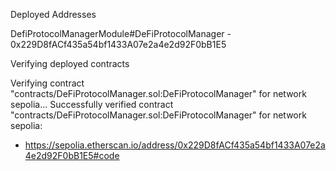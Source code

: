 Deployed Addresses

DefiProtocolManagerModule#DeFiProtocolManager - 0x229D8fACf435a54bf1433A07e2a4e2d92F0bB1E5

Verifying deployed contracts

Verifying contract "contracts/DeFiProtocolManager.sol:DeFiProtocolManager" for network sepolia...
Successfully verified contract "contracts/DeFiProtocolManager.sol:DeFiProtocolManager" for network sepolia:
  - https://sepolia.etherscan.io/address/0x229D8fACf435a54bf1433A07e2a4e2d92F0bB1E5#code